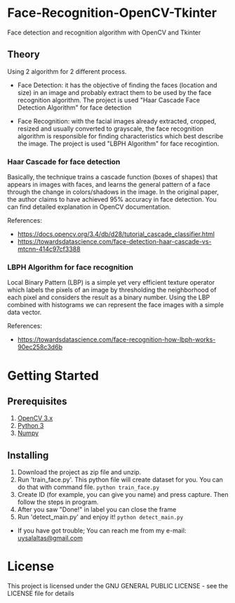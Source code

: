 # Face-Recognition-OpenCV-Tkinter

Face detection and recognition algorithm with OpenCV and Tkinter

## Theory
Using 2 algorithm for 2 different process.

* Face Detection: it has the objective of finding the faces (location and size) in an image and probably extract them to be used by the face recognition algorithm. The project is used "Haar Cascade Face Detection Algorithm" for face detection

* Face Recognition: with the facial images already extracted, cropped, resized and usually converted to grayscale, the face recognition algorithm is responsible for finding characteristics which best describe the image. The project is used "LBPH Algorithm" for face recogintion.

### Haar Cascade for face detection

Basically, the technique trains a cascade function (boxes of shapes) that appears in images with faces, and learns the general pattern of a face through the change in colors/shadows in the image. In the original paper, the author claims to have achieved 95% accuracy in face detection. You can find detailed explanation in OpenCV documentation.

References:
* https://docs.opencv.org/3.4/db/d28/tutorial_cascade_classifier.html
* https://towardsdatascience.com/face-detection-haar-cascade-vs-mtcnn-414c97cf3388

### LBPH Algorithm for face recognition

Local Binary Pattern (LBP) is a simple yet very efficient texture operator which labels the pixels of an image by thresholding the neighborhood of each pixel and considers the result as a binary number. Using the LBP combined with histograms we can represent the face images with a simple data vector. 

References:
* https://towardsdatascience.com/face-recognition-how-lbph-works-90ec258c3d6b

# Getting Started

## Prerequisites
1. [OpenCV 3.x](https://www.python.org/downloads/)
2. [Python 3](https://pypi.org/project/opencv-python/)
3. [Numpy](https://pypi.org/project/numpy/)



## Installing
1. Download the project as zip file and unzip.
2. Run 'train_face.py'. This python file will create dataset for you. You can do that with command file.
```python train_face.py```
3. Create ID (for example, you can give you name) and press capture. Then follow the steps in program.
4. After you saw "Done!" in label you can close the frame
5. Run 'detect_main.py' and enjoy it!
```python detect_main.py```

* If you have got trouble;
You can reach me from my e-mail: uysalaltas@gmail.com


# License
This project is licensed under the GNU GENERAL PUBLIC LICENSE - see the LICENSE file for details

